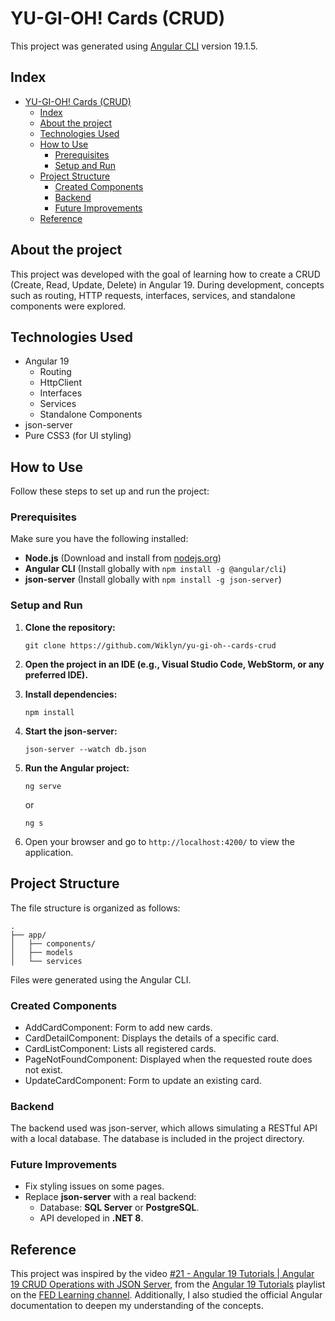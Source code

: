 # YU-GI-OH! Cards (CRUD)

This project was generated using
[Angular CLI](https://github.com/angular/angular-cli) version 19.1.5.

## Index

- [YU-GI-OH! Cards (CRUD)](#yu-gi-oh-cards-crud)
  - [Index](#index)
  - [About the project](#about-the-project)
  - [Technologies Used](#technologies-used)
  - [How to Use](#how-to-use)
    - [Prerequisites](#prerequisites)
    - [Setup and Run](#setup-and-run)
  - [Project Structure](#project-structure)
    - [Created Components](#created-components)
    - [Backend](#backend)
    - [Future Improvements](#future-improvements)
  - [Reference](#reference)

## About the project

This project was developed with the goal of learning how to create a CRUD
(Create, Read, Update, Delete) in Angular 19. During development, concepts such
as routing, HTTP requests, interfaces, services, and standalone components were
explored.

## Technologies Used

- Angular 19
  - Routing
  - HttpClient
  - Interfaces
  - Services
  - Standalone Components
- json-server
- Pure CSS3 (for UI styling)

## How to Use

Follow these steps to set up and run the project:

### Prerequisites

Make sure you have the following installed:

- **Node.js** (Download and install from [nodejs.org](nodejs.org))
- **Angular CLI** (Install globally with `npm install -g @angular/cli`)
- **json-server** (Install globally with `npm install -g json-server`)

### Setup and Run

1. **Clone the repository:**

   ```terminal
   git clone https://github.com/Wiklyn/yu-gi-oh--cards-crud
   ```

2. **Open the project in an IDE (e.g., Visual Studio Code, WebStorm, or any preferred IDE).**
3. **Install dependencies:**

   ```terminal
   npm install
   ```

4. **Start the json-server:**

   ```terminal
   json-server --watch db.json
   ```

5. **Run the Angular project:**

   ```terminal
   ng serve
   ```

   or

   ```terminal
   ng s
   ```

6. Open your browser and go to `http://localhost:4200/` to view the application.

## Project Structure

The file structure is organized as follows:

```terminal
.
├── app/
│   ├── components/
│   ├── models
│   └── services
```

Files were generated using the Angular CLI.

### Created Components

- AddCardComponent: Form to add new cards.
- CardDetailComponent: Displays the details of a specific card.
- CardListComponent: Lists all registered cards.
- PageNotFoundComponent: Displayed when the requested route does not exist.
- UpdateCardComponent: Form to update an existing card.

### Backend

The backend used was json-server, which allows simulating a RESTful API with a
local database. The database is included in the project directory.

### Future Improvements

- Fix styling issues on some pages.
- Replace **json-server** with a real backend:
  - Database: **SQL Server** or **PostgreSQL**.
  - API developed in **.NET 8**.

## Reference

This project was inspired by the video
[#21 - Angular 19 Tutorials | Angular 19 CRUD Operations with JSON Server](https://youtu.be/1Cr4cS6JkYQ?si=SuOyalsr3kgP6Fn3),
from the [Angular 19 Tutorials](https://youtube.com/playlist?list=PLBz0Y_rVMoZi8a8bRsK4Vr3c2SFrmhhoL&si=-piv8oF-zmq68Hii)
playlist on the [FED Learning channel](https://www.youtube.com/@FEDLearning).
Additionally, I also studied the official Angular documentation to deepen my
understanding of the concepts.
